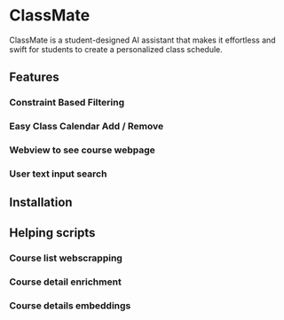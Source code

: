 # ClassMate
ClassMate is a student-designed AI assistant that makes it effortless and swift for students to create a personalized class schedule.

## Features

### Constraint Based Filtering

### Easy Class Calendar Add / Remove

### Webview to see course webpage

### User text input search

## Installation

## Helping scripts

### Course list webscrapping

### Course detail enrichment

### Course details embeddings
